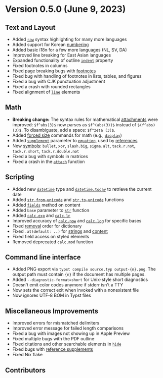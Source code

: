 # Version 0.5.0 (June 9, 2023)

## Text and Layout

- Added [`raw`](/reference/text/raw/ "`raw`") syntax highlighting for
  many more languages
- Added support for Korean
  [numbering](/reference/model/numbering/ "numbering")
- Added basic i18n for a few more languages (NL, SV, DA)
- Improved line breaking for East Asian languages
- Expanded functionality of outline
  [`indent`](/reference/model/outline/#parameters-indent) property
- Fixed footnotes in columns
- Fixed page breaking bugs with [footnotes](/reference/model/footnote/)
- Fixed bug with handling of footnotes in lists, tables, and figures
- Fixed a bug with CJK punctuation adjustment
- Fixed a crash with rounded rectangles
- Fixed alignment of [`line`](/reference/visualize/line/ "`line`")
  elements

## Math

- **Breaking change:** The syntax rules for mathematical
  [attachments](/reference/math/attach/#functions-attach) were improved:
  <span class="typ-math-delim">`$`</span>`f`<span class="typ-math-op">`^`</span><span class="typ-func">`abs`</span><span class="typ-punct">`(`</span>`3`<span class="typ-punct">`)`</span><span class="typ-math-delim">`$`</span>
  now parses as
  <span class="typ-math-delim">`$`</span>`f`<span class="typ-math-op">`^`</span><span class="typ-punct">`(`</span><span class="typ-func">`abs`</span><span class="typ-punct">`(`</span>`3`<span class="typ-punct">`)`</span><span class="typ-punct">`)`</span><span class="typ-math-delim">`$`</span>
  instead of
  <span class="typ-math-delim">`$`</span>`(f`<span class="typ-math-op">`^`</span><span class="typ-pol">`abs`</span>`)(3)`<span class="typ-math-delim">`$`</span>.
  To disambiguate, add a space:
  <span class="typ-math-delim">`$`</span>`f`<span class="typ-math-op">`^`</span><span class="typ-pol">`zeta`</span>` (3)`<span class="typ-math-delim">`$`</span>.
- Added [forced size](/reference/math/sizes/) commands for math (e.g.,
  [`display`](/reference/math/sizes/#functions-display))
- Added [`supplement`](/reference/math/equation/#parameters-supplement)
  parameter to [`equation`](/reference/math/equation/), used by
  [references](/reference/model/ref/)
- New [symbols](/reference/symbols/sym/): `bullet`, `xor`, `slash.big`,
  `sigma.alt`, `tack.r.not`, `tack.r.short`, `tack.r.double.not`
- Fixed a bug with symbols in matrices
- Fixed a crash in the
  [`attach`](/reference/math/attach/#functions-attach) function

## Scripting

- Added new [`datetime`](/reference/foundations/datetime/ "`datetime`")
  type and
  [`datetime.today`](/reference/foundations/datetime/#definitions-today)
  to retrieve the current date
- Added
  [`str.from-unicode`](/reference/foundations/str/#definitions-from-unicode)
  and
  [`str.to-unicode`](/reference/foundations/str/#definitions-to-unicode)
  functions
- Added [`fields`](/reference/foundations/content/#definitions-fields)
  method on content
- Added `base` parameter to [`str`](/reference/foundations/str/ "`str`")
  function
- Added [`calc.exp`](/reference/foundations/calc/#functions-exp) and
  [`calc.ln`](/reference/foundations/calc/#functions-ln)
- Improved accuracy of
  [`calc.pow`](/reference/foundations/calc/#functions-pow) and
  [`calc.log`](/reference/foundations/calc/#functions-log) for specific
  bases
- Fixed [removal](/reference/foundations/dictionary/#definitions-remove)
  order for dictionary
- Fixed `.at(default: ..)` for
  [strings](/reference/foundations/str/#definitions-at) and
  [content](/reference/foundations/content/#definitions-at)
- Fixed field access on styled elements
- Removed deprecated `calc.mod` function

## Command line interface

- Added PNG export via `typst compile source.typ output-{n}.png`. The
  output path must contain `{n}` if the document has multiple pages.
- Added `--diagnostic-format=short` for Unix-style short diagnostics
- Doesn't emit color codes anymore if stderr isn't a TTY
- Now sets the correct exit when invoked with a nonexistent file
- Now ignores UTF-8 BOM in Typst files

## Miscellaneous Improvements

- Improved errors for mismatched delimiters
- Improved error message for failed length comparisons
- Fixed a bug with images not showing up in Apple Preview
- Fixed multiple bugs with the PDF outline
- Fixed citations and other searchable elements in
  [`hide`](/reference/layout/hide/ "`hide`")
- Fixed bugs with [reference
  supplements](/reference/model/ref/#parameters-supplement)
- Fixed Nix flake

## Contributors
